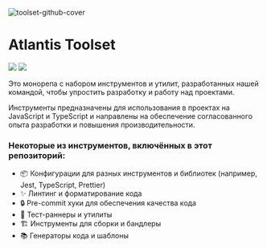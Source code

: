 ![toolset-github-cover](https://user-images.githubusercontent.com/102182195/234980835-78ed0fdb-c692-4b0e-ac95-b46c8cbd17a4.png)

# Atlantis Toolset

[//]: # 'VERSIONS'

[<img src="https://img.shields.io/static/v1?style=for-the-badge&label=%40atls%2Fcode-service&message=0.0.17&labelColor=ECEEF5&color=D7DCEB">](https://npmjs.com/package/@atls/code-service) [<img src="https://img.shields.io/static/v1?style=for-the-badge&label=%40atls%2Fschematics&message=0.0.13&labelColor=ECEEF5&color=D7DCEB">](https://npmjs.com/package/@atls/schematics)

[//]: # 'VERSIONS'

Это монорепа с набором инструментов и утилит, разработанных нашей командой, чтобы упростить разработку и работу над проектами. 

Инструменты предназначены для использования в проектах на JavaScript и TypeScript и направлены на обеспечение согласованного опыта разработки и повышения производительности.

### Некоторые из инструментов, включённых в этот репозиторий:

- 📦 Конфигурации для разных инструментов и библиотек (например, Jest, TypeScript, Prettier)
- ✨ Линтинг и форматирование кода
- 🔒 Pre-commit хуки для обеспечения качества кода
- 🧪 Тест-раннеры и утилиты
- 🏗️ Инструменты для сборки и бандлеры
- 📚 Генераторы кода и шаблоны
